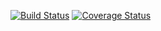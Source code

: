 [![Build Status](https://travis-ci.com/kuuselaaaaa/laboratory_work3.svg?branch=main)](https://travis-ci.com/kuuselaaaaa/laboratory_work3)
[![Coverage Status](https://coveralls.io/repos/github/kuuselaaaaa/laboratory_work3/badge.svg?branch=main)](https://coveralls.io/github/kuuselaaaaa/laboratory_work3?branch=main)
